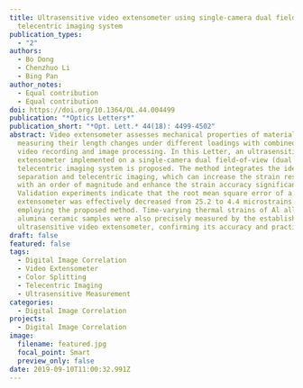 ```yaml
---
title: Ultrasensitive video extensometer using single-camera dual field-of-view
  telecentric imaging system
publication_types:
  - "2"
authors:
  - Bo Dong
  - Chenzhuo Li
  - Bing Pan
author_notes:
  - Equal contribution
  - Equal contribution
doi: https://doi.org/10.1364/OL.44.004499
publication: "*Optics Letters*"
publication_short: "*Opt. Lett.* 44(18): 4499-4502"
abstract: Video extensometer assesses mechanical properties of materials by
  measuring their length changes under different loadings with combined use of
  video recording and image processing. In this Letter, an ultrasensitive video
  extensometer implemented on a single-camera dual field-of-view (dual FOV)
  telecentric imaging system is proposed. The method integrates the idea of FOV
  separation and telecentric imaging, which can increase the strain resolution
  with an order of magnitude and enhance the strain accuracy significantly.
  Validation experiments indicate that the root mean square error of a video
  extensometer was effectively decreased from 25.2 to 4.4 microstrains after
  employing the proposed method. Time-varying thermal strains of Al alloy and
  alumina ceramic samples were also precisely measured by the established
  ultrasensitive video extensometer, confirming its accuracy and practicality.
draft: false
featured: false
tags:
  - Digital Image Correlation
  - Video Extensometer
  - Color Splitting
  - Telecentric Imaging
  - Ultrasensitive Measurement
categories:
  - Digital Image Correlation
projects:
  - Digital Image Correlation
image:
  filename: featured.jpg
  focal_point: Smart
  preview_only: false
date: 2019-09-10T11:00:32.991Z
---
```

